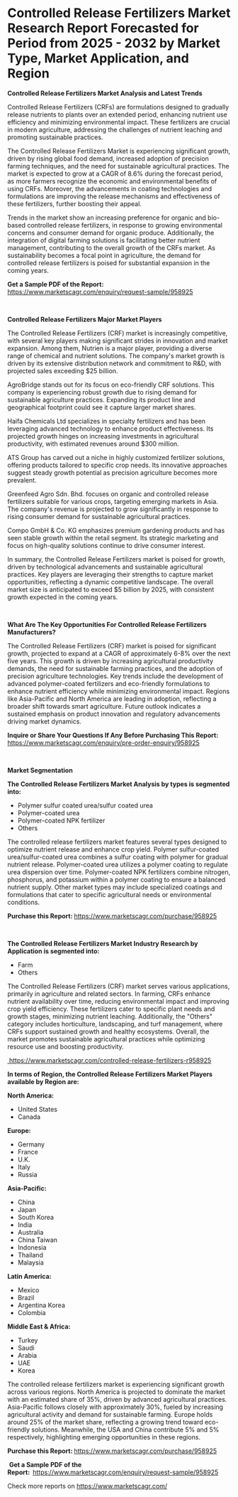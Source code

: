 <p><h1>Controlled Release Fertilizers Market Research Report Forecasted for Period from 2025 -  2032 by Market Type, Market Application, and Region</h1></p><p><strong>Controlled Release Fertilizers Market Analysis and Latest Trends</strong></p>
<p><p>Controlled Release Fertilizers (CRFs) are formulations designed to gradually release nutrients to plants over an extended period, enhancing nutrient use efficiency and minimizing environmental impact. These fertilizers are crucial in modern agriculture, addressing the challenges of nutrient leaching and promoting sustainable practices.</p><p>The Controlled Release Fertilizers Market is experiencing significant growth, driven by rising global food demand, increased adoption of precision farming techniques, and the need for sustainable agricultural practices. The market is expected to grow at a CAGR of 8.6% during the forecast period, as more farmers recognize the economic and environmental benefits of using CRFs. Moreover, the advancements in coating technologies and formulations are improving the release mechanisms and effectiveness of these fertilizers, further boosting their appeal.</p><p>Trends in the market show an increasing preference for organic and bio-based controlled release fertilizers, in response to growing environmental concerns and consumer demand for organic produce. Additionally, the integration of digital farming solutions is facilitating better nutrient management, contributing to the overall growth of the CRFs market. As sustainability becomes a focal point in agriculture, the demand for controlled release fertilizers is poised for substantial expansion in the coming years.</p></p>
<p><strong>Get a Sample PDF of the Report:&nbsp;</strong> <a href="https://www.marketscagr.com/enquiry/request-sample/958925?utm_campaign=1909&utm_medium=2&utm_source=Github&utm_content=ia&utm_term=30012025&utm_id=controlled-release-fertilizers">https://www.marketscagr.com/enquiry/request-sample/958925</a></p>
<p>&nbsp;</p>
<p><strong>Controlled Release Fertilizers Major Market Players</strong></p>
<p><p>The Controlled Release Fertilizers (CRF) market is increasingly competitive, with several key players making significant strides in innovation and market expansion. Among them, Nutrien is a major player, providing a diverse range of chemical and nutrient solutions. The company's market growth is driven by its extensive distribution network and commitment to R&D, with projected sales exceeding $25 billion.</p><p>AgroBridge stands out for its focus on eco-friendly CRF solutions. This company is experiencing robust growth due to rising demand for sustainable agriculture practices. Expanding its product line and geographical footprint could see it capture larger market shares.</p><p>Haifa Chemicals Ltd specializes in specialty fertilizers and has been leveraging advanced technology to enhance product effectiveness. Its projected growth hinges on increasing investments in agricultural productivity, with estimated revenues around $300 million.</p><p>ATS Group has carved out a niche in highly customized fertilizer solutions, offering products tailored to specific crop needs. Its innovative approaches suggest steady growth potential as precision agriculture becomes more prevalent.</p><p>Greenfeed Agro Sdn. Bhd. focuses on organic and controlled release fertilizers suitable for various crops, targeting emerging markets in Asia. The company's revenue is projected to grow significantly in response to rising consumer demand for sustainable agricultural practices.</p><p>Compo GmbH & Co. KG emphasizes premium gardening products and has seen stable growth within the retail segment. Its strategic marketing and focus on high-quality solutions continue to drive consumer interest.</p><p>In summary, the Controlled Release Fertilizers market is poised for growth, driven by technological advancements and sustainable agricultural practices. Key players are leveraging their strengths to capture market opportunities, reflecting a dynamic competitive landscape. The overall market size is anticipated to exceed $5 billion by 2025, with consistent growth expected in the coming years.</p></p>
<p>&nbsp;</p>
<p><strong>What Are The Key Opportunities For Controlled Release Fertilizers Manufacturers?</strong></p>
<p><p>The Controlled Release Fertilizers (CRF) market is poised for significant growth, projected to expand at a CAGR of approximately 6-8% over the next five years. This growth is driven by increasing agricultural productivity demands, the need for sustainable farming practices, and the adoption of precision agriculture technologies. Key trends include the development of advanced polymer-coated fertilizers and eco-friendly formulations to enhance nutrient efficiency while minimizing environmental impact. Regions like Asia-Pacific and North America are leading in adoption, reflecting a broader shift towards smart agriculture. Future outlook indicates a sustained emphasis on product innovation and regulatory advancements driving market dynamics.</p></p>
<p><strong>Inquire or Share Your Questions If Any Before Purchasing This Report:</strong> <a href="https://www.marketscagr.com/enquiry/pre-order-enquiry/958925?utm_campaign=1909&utm_medium=2&utm_source=Github&utm_content=ia&utm_term=30012025&utm_id=controlled-release-fertilizers">https://www.marketscagr.com/enquiry/pre-order-enquiry/958925</a></p>
<p>&nbsp;</p>
<p><strong>Market Segmentation</strong></p>
<p><strong>The Controlled Release Fertilizers Market Analysis by types is segmented into:</strong></p>
<p><ul><li>Polymer sulfur coated urea/sulfur coated urea</li><li>Polymer-coated urea</li><li>Polymer-coated NPK fertilizer</li><li>Others</li></ul></p>
<p><p>The controlled release fertilizers market features several types designed to optimize nutrient release and enhance crop yield. Polymer sulfur-coated urea/sulfur-coated urea combines a sulfur coating with polymer for gradual nutrient release. Polymer-coated urea utilizes a polymer coating to regulate urea dispersion over time. Polymer-coated NPK fertilizers combine nitrogen, phosphorus, and potassium within a polymer coating to ensure a balanced nutrient supply. Other market types may include specialized coatings and formulations that cater to specific agricultural needs or environmental conditions.</p></p>
<p><strong>Purchase this Report:&nbsp;</strong><a href="https://www.marketscagr.com/purchase/958925?utm_campaign=1909&utm_medium=2&utm_source=Github&utm_content=ia&utm_term=30012025&utm_id=controlled-release-fertilizers">https://www.marketscagr.com/purchase/958925</a></p>
<p>&nbsp;</p>
<p><strong>The Controlled Release Fertilizers Market Industry Research by Application is segmented into:</strong></p>
<p><ul><li>Farm</li><li>Others</li></ul></p>
<p><p>The Controlled Release Fertilizers (CRF) market serves various applications, primarily in agriculture and related sectors. In farming, CRFs enhance nutrient availability over time, reducing environmental impact and improving crop yield efficiency. These fertilizers cater to specific plant needs and growth stages, minimizing nutrient leaching. Additionally, the "Others" category includes horticulture, landscaping, and turf management, where CRFs support sustained growth and healthy ecosystems. Overall, the market promotes sustainable agricultural practices while optimizing resource use and boosting productivity.</p></p>
<p><a href="https://www.marketscagr.com/controlled-release-fertilizers-r958925?utm_campaign=1909&utm_medium=2&utm_source=Github&utm_content=ia&utm_term=30012025&utm_id=controlled-release-fertilizers">&nbsp;https://www.marketscagr.com/controlled-release-fertilizers-r958925</a></p>
<p><strong>In terms of Region, the Controlled Release Fertilizers Market Players available by Region are:</strong></p>
<p>
    <p> <strong> North America: </strong>
        <ul>
            <li>United States</li>
            <li>Canada</li>
        </ul>
        </p> 
    <p> <strong> Europe: </strong>
        <ul>
            <li>Germany</li>
            <li>France</li>
            <li>U.K.</li>
            <li>Italy</li>
            <li>Russia</li>
        </ul>
        </p> 
    <p> <strong> Asia-Pacific: </strong>
        <ul>
            <li>China</li>
            <li>Japan</li>
            <li>South Korea</li>
            <li>India</li>
            <li>Australia</li>
            <li>China Taiwan</li>
            <li>Indonesia</li>
            <li>Thailand</li>
            <li>Malaysia</li>
        </ul>
        </p> 
    <p> <strong> Latin America: </strong>
        <ul>
            <li>Mexico</li>
            <li>Brazil</li>
            <li>Argentina Korea</li>
            <li>Colombia</li>
        </ul>
        </p> 
    <p> <strong> Middle East & Africa: </strong>
        <ul>
            <li>Turkey</li>
            <li>Saudi</li>
            <li>Arabia</li>
            <li>UAE</li>
            <li>Korea</li>
        </ul>
    </p>
    </p>
<p><p>The controlled release fertilizers market is experiencing significant growth across various regions. North America is projected to dominate the market with an estimated share of 35%, driven by advanced agricultural practices. Asia-Pacific follows closely with approximately 30%, fueled by increasing agricultural activity and demand for sustainable farming. Europe holds around 25% of the market share, reflecting a growing trend toward eco-friendly solutions. Meanwhile, the USA and China contribute 5% and 5% respectively, highlighting emerging opportunities in these regions.</p></p>
<p><strong>Purchase this Report: </strong><a href="https://www.marketscagr.com/purchase/958925?utm_campaign=1909&utm_medium=2&utm_source=Github&utm_content=ia&utm_term=30012025&utm_id=controlled-release-fertilizers">https://www.marketscagr.com/purchase/958925</a></p>
<p>&nbsp;<strong>Get a Sample PDF of the Report:&nbsp;&nbsp;</strong><a href="https://www.marketscagr.com/enquiry/request-sample/958925?utm_campaign=1909&utm_medium=2&utm_source=Github&utm_content=ia&utm_term=30012025&utm_id=controlled-release-fertilizers">https://www.marketscagr.com/enquiry/request-sample/958925</a></p>
<p><strong></strong></p>
<p>Check more reports on <a href="https://www.marketscagr.com/?utm_campaign=1909&utm_medium=2&utm_source=Github&utm_content=ia&utm_term=30012025&utm_id=controlled-release-fertilizers">https://www.marketscagr.com/</a></p>